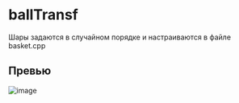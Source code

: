 # ballTransf

Шары задаются в случайном порядке и настраиваются в файле basket.cpp

## Превью
![image](https://github.com/gmpch/ballTransf/assets/55110582/1fbea675-466d-4bad-9df9-4c95f9e91d95)

